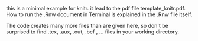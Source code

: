 this is a minimal example for knitr. it lead to the pdf file template_knitr.pdf. 
How to run the .Rnw document in Terminal is explained in the .Rnw file itself.

The code creates many more files than are given here, so don't be surprised to find .tex, .aux, .out, .bcf , ... files in your working directory.
